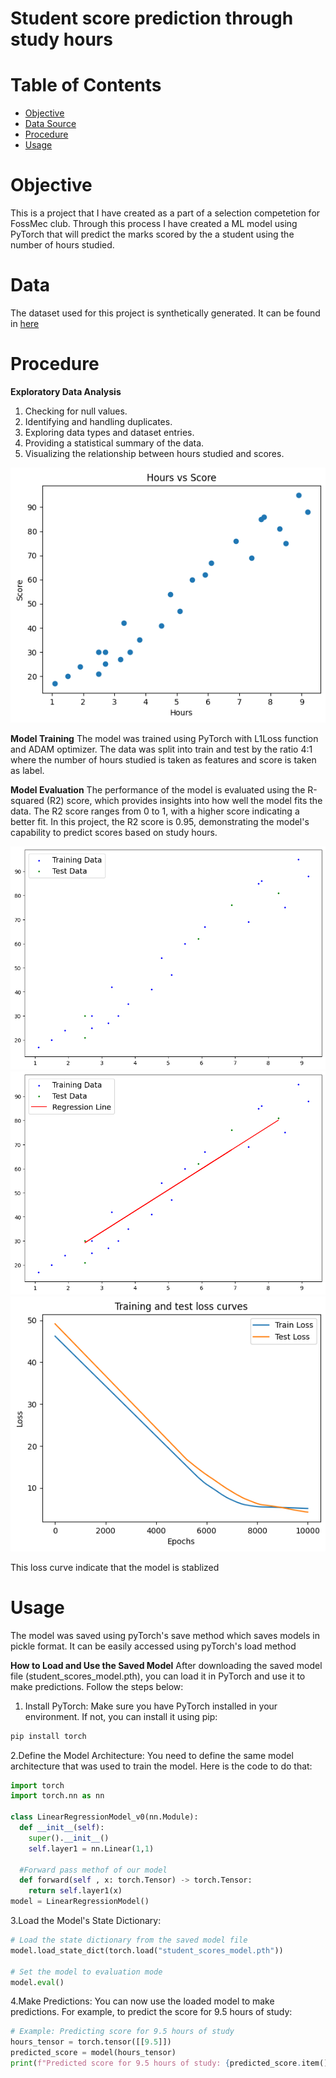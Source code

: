
# Student score prediction through study hours

# Table of Contents
- [Objective](#Objective)
- [Data Source](#Data)
- [Procedure](#Procedure)
- [Usage](#Usage)

# Objective

This is a project that I have created as a part of a selection competetion for FossMec club. Through this process I have created a ML model using PyTorch that will predict the marks scored by the a student using the number of hours studied.

# Data
The dataset used for this project is synthetically generated. It can be found in [here](https://raw.githubusercontent.com/codewizard-2004/Student-Grades/main/Data/student_scores.csv)

# Procedure

**Exploratory Data Analysis**

1. Checking for null values.
2. Identifying and handling duplicates.
3. Exploring data types and dataset entries.
4. Providing a statistical summary of the data.
5. Visualizing the relationship between hours studied and scores.



![relationship between study hours and score](images/download.png)

**Model Training**
The model was trained using PyTorch with L1Loss function and ADAM optimizer. The data was split into train and test by the ratio 4:1 where the number of hours studied is taken as features and score is taken as label.

**Model Evaluation**
The performance of the model is evaluated using the R-squared (R2) score, which provides insights into how well the model fits the data. The R2 score ranges from 0 to 1, with a higher score indicating a better fit. In this project, the R2 score is 0.95, demonstrating the model's capability to predict scores based on study hours.

![train test split](images/traintest.png)
![Evaluation image](images/line.png)
![loss curve](images/loss.png)


This loss curve indicate that the model is stablized

# Usage
The model was saved using pyTorch's save method which saves models in pickle format. It can be easily accessed using pyTorch's load method

**How to Load and Use the Saved Model**
After downloading the saved model file (student_scores_model.pth), you can load it in PyTorch and use it to make predictions. Follow the steps below:

1. Install PyTorch:
Make sure you have PyTorch installed in your environment. If not, you can install it using pip:

```python
pip install torch
```

2.Define the Model Architecture:
You need to define the same model architecture that was used to train the model. Here is the code to do that:
```python
import torch
import torch.nn as nn

class LinearRegressionModel_v0(nn.Module):
  def __init__(self):
    super().__init__()
    self.layer1 = nn.Linear(1,1)

  #Forward pass methof of our model
  def forward(self , x: torch.Tensor) -> torch.Tensor:
    return self.layer1(x)
model = LinearRegressionModel()
```

3.Load the Model's State Dictionary:
```python
# Load the state dictionary from the saved model file
model.load_state_dict(torch.load("student_scores_model.pth"))

# Set the model to evaluation mode
model.eval()
```

4.Make Predictions:
You can now use the loaded model to make predictions. For example, to predict the score for 9.5 hours of study:
```python
# Example: Predicting score for 9.5 hours of study
hours_tensor = torch.tensor([[9.5]])
predicted_score = model(hours_tensor)
print(f"Predicted score for 9.5 hours of study: {predicted_score.item():.2f}")
```
